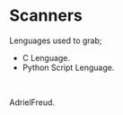 # Scanners

Lenguages used to grab;
<ul>
    <li>C Lenguage.</li>
    <li>Python Script Lenguage.</li>
</ul>
<br/>
<p>AdrielFreud.</p>
